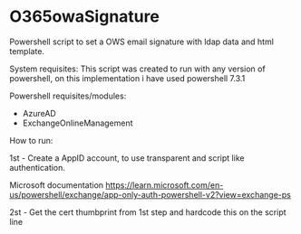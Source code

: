 # O365owaSignature
Powershell script to set a OWS email signature with ldap data and html template.

System requisites:
This script was created to run with any version of powershell, on this implementation i have used powershell 7.3.1

Powershell requisites/modules:
- AzureAD
- ExchangeOnlineManagement

How to run:

1st - Create a AppID account, to use transparent and script like authentication.

Microsoft documentation
https://learn.microsoft.com/en-us/powershell/exchange/app-only-auth-powershell-v2?view=exchange-ps


2st - Get the cert thumbprint from 1st step and hardcode this on the script line

